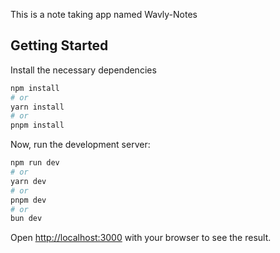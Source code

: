 This is a note taking app named Wavly-Notes

## Getting Started

Install the necessary dependencies

```bash
npm install
# or
yarn install
# or
pnpm install
```

Now, run the development server:

```bash
npm run dev
# or
yarn dev
# or
pnpm dev
# or
bun dev
```

Open [http://localhost:3000](http://localhost:3000) with your browser to see the result.
